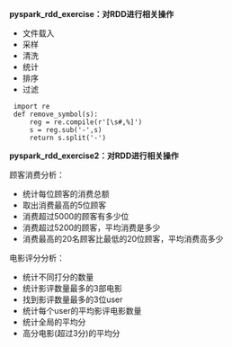 **pyspark_rdd_exercise：对RDD进行相关操作**
- 文件载入
- 采样
- 清洗
- 统计
- 排序
- 过滤
```
 import re
 def remove_symbol(s):
     reg = re.compile(r'[\s#,%]')
     s = reg.sub('-',s)
     return s.split('-')
```
**pyspark_rdd_exercise2：对RDD进行相关操作**

顾客消费分析：
- 统计每位顾客的消费总额
- 取出消费最高的5位顾客
- 消费超过5000的顾客有多少位
- 消费超过5200的顾客，平均消费是多少
- 消费最高的20名顾客比最低的20位顾客，平均消费高多少

电影评分分析：
-  统计不同打分的数量
-  统计影评数量最多的3部电影
-  找到影评数量最多的3位user
-  统计每个user的平均影评电影数量
-  统计全局的平均分
-  高分电影(超过3分)的平均分
